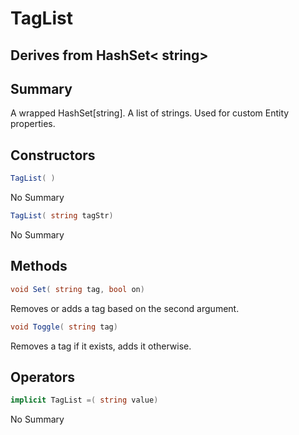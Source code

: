 # TagList

## Derives from HashSet< string>

## Summary

A wrapped HashSet[string]. A list of strings. Used for custom Entity properties.
## Constructors

```c#
TagList( ) 
```
No Summary
```c#
TagList( string tagStr) 
```
No Summary
## Methods

```c#
void Set( string tag, bool on) 
```
Removes or adds a tag based on the second argument.
```c#
void Toggle( string tag) 
```
Removes a tag if it exists, adds it otherwise.
## Operators

```c#
implicit TagList =( string value) 
```
No Summary
